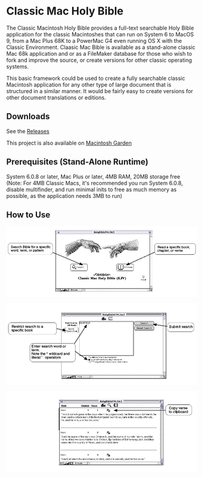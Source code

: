 # Classic Mac Holy Bible

The Classic Macintosh Holy Bible provides a full-text searchable Holy Bible application for the classic Macintoshes that can run on System 6 to MacOS 9, from a Mac Plus 68K to a PowerMac G4 even running OS X with the Classic Environment.  Claasic Mac Bible is available as a stand-alone classic Mac 68k application and or as a FileMaker database for those who wish to fork and improve the source, or create versions for other classic operating systems.

This basic framework could be used to create a fully searchable classic Macintosh application for any other type of large document that is structured in a similar manner. It would be fairly easy to create versions for other document translations or editions.

## Downloads
See the [Releases](https://github.com/djtrustgod/Classic-Mac-Holy-Bible/releases)

This project is also available on [Macintosh Garden](https://macintoshgarden.org/apps/classic-mac-holy-bible-filemaker)

## Prerequisites (Stand-Alone Runtime)

System 6.0.8 or later, Mac Plus or later, 4MB RAM, 20MB storage free
(Note: For 4MB Classic Macs, it's recommended you run System 6.0.8, disable multifinder, and run minimal inits to free as much memory as possible, as the application needs 3MB to run)

## How to Use

![Home Screen Help](https://github.com/djtrustgod/Classic-Mac-Holy-Bible/blob/main/ClassicMac/Help/Screens/Help-Home.Final.png?raw=true)

![Search Screen Help](https://github.com/djtrustgod/Classic-Mac-Holy-Bible/blob/main/ClassicMac/Help/Screens/Help-Search.Final.png?raw=true)

![Reading Screen Help](https://github.com/djtrustgod/Classic-Mac-Holy-Bible/blob/main/ClassicMac/Help/Screens/Help-Read.Final.png?raw=true)
